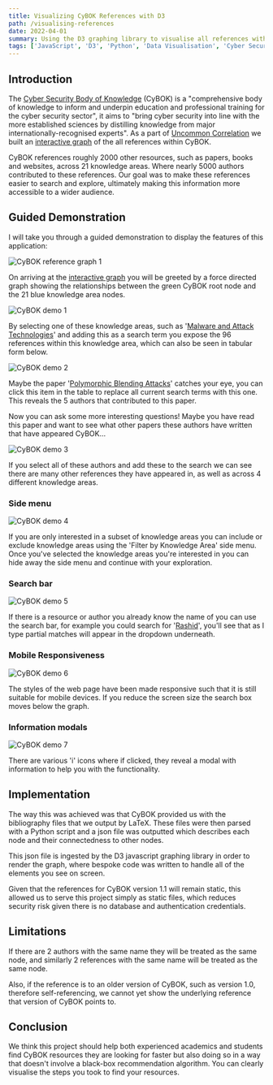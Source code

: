 ```yaml
---
title: Visualizing CyBOK References with D3
path: /visualising-references
date: 2022-04-01
summary: Using the D3 graphing library to visualise all references within the Cyber Security Body of Knowledge
tags: ['JavaScript', 'D3', 'Python', 'Data Visualisation', 'Cyber Security']
---
```


## Introduction

The [Cyber Security Body of Knowledge](https://www.cybok.org/knowledgebase1_1/) (CyBOK) is a "comprehensive body of knowledge to inform and underpin education and professional training for the cyber security sector", it aims to "bring cyber security into line with the more established sciences by distilling knowledge from major internationally-recognised experts". As a part of [Uncommon Correlation](https://www.uncommoncorrelation.co.uk/) we built an [interactive graph](https://cybok.uncommoncorrelation.co.uk/) of the all references within CyBOK.

CyBOK references roughly 2000 other resources, such as papers, books and websites, across 21 knowledge areas. Where nearly 5000 authors contributed to these references. Our goal was to make these references easier to search and explore, ultimately making this information more accessible to a wider audience.

## Guided Demonstration

I will take you through a guided demonstration to display the features of this application:

![CyBOK reference graph 1](../../static/cybok-graph-1.png)

On arriving at the [interactive graph](https://cybok.uncommoncorrelation.co.uk/) you will be greeted by a force directed graph showing the relationships between the green CyBOK root node and the 21 blue knowledge area nodes.

![CyBOK demo 1](../../static/cybok-demo-1.gif)

By selecting one of these knowledge areas, such as '[Malware and Attack Technologies](https://cybok.uncommoncorrelation.co.uk/?id=CyBOK&id=Malware+and+Attack+Technologies)' and adding this as a search term you expose the 96 references within this knowledge area, which can also be seen in tabular form below.

![CyBOK demo 2](../../static/cybok-demo-2.gif)

Maybe the paper '[Polymorphic Blending Attacks](https://cybok.uncommoncorrelation.co.uk/?id=Polymorphic+blending+attacks)' catches your eye, you can click this item in the table to replace all current search terms with this one. This reveals the 5 authors that contributed to this paper.

Now you can ask some more interesting questions! Maybe you have read this paper and want to see what other papers these authors have written that have appeared CyBOK...

![CyBOK demo 3](../../static/cybok-demo-3.gif)

If you select all of these authors and add these to the search we can see there are many other references they have appeared in, as well as across 4 different knowledge areas.

### Side menu

![CyBOK demo 4](../../static/cybok-demo-4.gif)

If you are only interested in a subset of knowledge areas you can include or exclude knowledge areas using the 'Filter by Knowledge Area' side menu. Once you've selected the knowledge areas you're interested in you can hide away the side menu and continue with your exploration.

### Search bar

![CyBOK demo 5](../../static/cybok-demo-5.gif)

If there is a resource or author you already know the name of you can use the search bar, for example you could search for '[Rashid](https://cybok.uncommoncorrelation.co.uk/?id=A.+Rashid)', you'll see that as I type partial matches will appear in the dropdown underneath.

### Mobile Responsiveness

![CyBOK demo 6](../../static/cybok-demo-6.gif)

The styles of the web page have been made responsive such that it is still suitable for mobile devices. If you reduce the screen size the search box moves below the graph.

### Information modals

![CyBOK demo 7](../../static/cybok-demo-7.gif)

There are various 'i' icons where if clicked, they reveal a modal with information to help you with the functionality.

## Implementation

The way this was achieved was that CyBOK provided us with the bibliography files that we output by LaTeX. These files were then parsed with a Python script and a json file was outputted which describes each node and their connectedness to other nodes.

This json file is ingested by the D3 javascript graphing library in order to render the graph, where bespoke code was written to handle all of the elements you see on screen.

Given that the references for CyBOK version 1.1 will remain static, this allowed us to serve this project simply as static files, which reduces security risk given there is no database and authentication credentials.

## Limitations

If there are 2 authors with the same name they will be treated as the same node, and similarly 2 references with the same name will be treated as the same node.

Also, if the reference is to an older version of CyBOK, such as version 1.0, therefore self-referencing, we cannot yet show the underlying reference that version of CyBOK points to.

## Conclusion

We think this project should help both experienced academics and students find CyBOK resources they are looking for faster but also doing so in a way that doesn't involve a black-box recommendation algorithm. You can clearly visualise the steps you took to find your resources.
